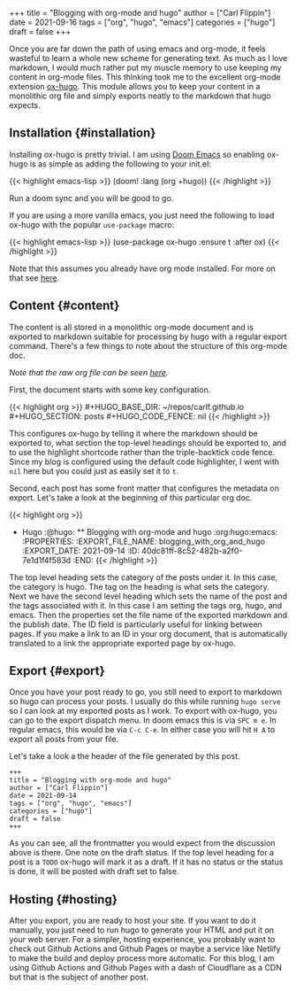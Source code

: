 +++
title = "Blogging with org-mode and hugo"
author = ["Carl Flippin"]
date = 2021-09-16
tags = ["org", "hugo", "emacs"]
categories = ["hugo"]
draft = false
+++

Once you are far down the path of using emacs and org-mode, it feels wasteful to
learn a whole new scheme for generating text. As much as I love markdown, I
would much rather put my muscle memory to use keeping my content in org-mode
files. This thinking took me to the excellent org-mode extension [ox-hugo](https://ox-hugo.scripter.co/). This
module allows you to keep your content in a monolithic org file and simply
exports neatly to the markdown that hugo expects.


## Installation {#installation}

Installing ox-hugo is pretty trivial. I am using [Doom Emacs](https://github.com/hlissner/doom-emacs) so enabling ox-hugo
is as simple as adding the following to your init.el:

{{< highlight emacs-lisp >}}
(doom! :lang
       (org +hugo))
{{< /highlight >}}

Run a doom sync and you will be good to go.

If you are using a more vanilla emacs, you just need the following to load
ox-hugo with the popular `use-package` macro:

{{< highlight emacs-lisp >}}
(use-package ox-hugo
  :ensure t
  :after ox)
{{< /highlight >}}

Note that this assumes you already have org mode installed. For more on that see
[here](https://orgmode.org/install.html).


## Content {#content}

The content is all stored in a monolithic org-mode document and is exported to
markdown suitable for processing by hugo with a regular export command. There's
a few things to note about the structure of this org-mode doc.

_Note that the raw org file can be seen [here](https://raw.githubusercontent.com/carlf/carlf.github.io/main/posts.org)._

First, the document starts with some key configuration.

{{< highlight org >}}
#+HUGO_BASE_DIR: ~/repos/carlf.github.io
#+HUGO_SECTION: posts
#+HUGO_CODE_FENCE: nil
{{< /highlight >}}

This configures ox-hugo by telling it where the markdown should be exported to,
what section the top-level headings should be exported to, and to use the
highlight shortcode rather than the triple-backtick code fence. Since my blog is
configured using the default code highlighter, I went with `nil` here but you
could just as easily set it to `t`.

Second, each post has some front matter that configures the metadata on export.
Let's take a look at the beginning of this particular org doc.

{{< highlight org >}}
* Hugo :@hugo:
** Blogging with org-mode and hugo :org:hugo:emacs:
:PROPERTIES:
:EXPORT_FILE_NAME: blogging_with_org_and_hugo
:EXPORT_DATE: 2021-09-14
:ID:       40dc81ff-8c52-482b-a2f0-7e1d1f4f583d
:END:
{{< /highlight >}}

The top level heading sets the category of the posts under it. In this case, the
category is hugo. The tag on the heading is what sets the category. Next we have
the second level heading which sets the name of the post and the tags associated
with it. In this case I am setting the tags org, hugo, and emacs. Then the
properties set the file name of the exported markdown and the publish date. The
ID field is particularly useful for linking between pages. If you make a link to
an ID in your org document, that is automatically translated to a link the
appropriate exported page by ox-hugo.


## Export {#export}

Once you have your post ready to go, you still need to export to markdown so
hugo can process your posts. I usually do this while running `hugo serve` so I
can look at my exported posts as I work. To export with ox-hugo, you can go to
the export dispatch menu. In doom emacs this is via `SPC m e`. In regular emacs,
this would be via `C-c C-e`. In either case you will hit `H A` to export all
posts from your file.

Let's take a look a the header of the file generated by this post.

```text
+++
title = "Blogging with org-mode and hugo"
author = ["Carl Flippin"]
date = 2021-09-14
tags = ["org", "hugo", "emacs"]
categories = ["hugo"]
draft = false
+++
```

As you can see, all the frontmatter you would expect from the discussion above
is there. One note on the draft status. If the top level heading for a post is a
`TODO` ox-hugo will mark it as a draft. If it has no status or the status is
done, it will be posted with draft set to false.


## Hosting {#hosting}

After you export, you are ready to host your site. If you want to do it
manually, you just need to run hugo to generate your HTML and put it on your web
server. For a simpler, hosting experience, you probably want to check out Github
Actions and Github Pages or maybe a service like Netlify to make the build and
deploy process more automatic. For this blog, I am using Github Actions and
Github Pages with a dash of Cloudflare as a CDN but that is the subject of
another post.
